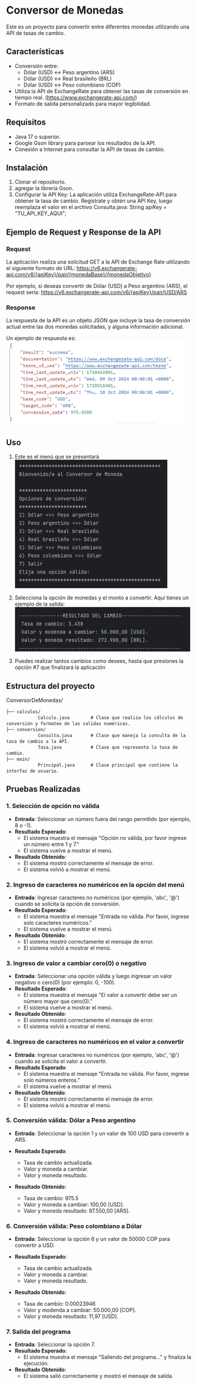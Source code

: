 # Conversor de Monedas

Este es un proyecto para convertir entre diferentes monedas utilizando una API de tasas de cambio.

## Características

- Conversión entre:
    - Dólar (USD) ↔ Peso argentino (ARS)
    - Dólar (USD) ↔ Real brasileño (BRL)
    - Dólar (USD) ↔ Peso colombiano (COP)
- Utiliza la API de ExchangeRate para obtener las tasas de conversión en tiempo real. (https://www.exchangerate-api.com/)
- Formato de salida personalizado para mayor legibilidad.

## Requisitos

- Java 17 o superior.
- Google Gson library para parsear los resultados de la API.
- Conexión a Internet para consultar la API de tasas de cambio.

## Instalación

1. Clonar el repositorio.
2. agregar la librería Gson.
3. Configurar la API Key: La aplicación utiliza ExchangeRate-API para obtener la tasa de cambio. Regístrate y obtén una 
   API Key, luego reemplaza el valor en el archivo Consulta.java: String apiKey = "TU_API_KEY_AQUI";

## Ejemplo de Request y Response de la API

### Request
La aplicación realiza una solicitud GET a la API de Exchange Rate utilizando el siguiente formato de URL:
https://v6.exchangerate-api.com/v6/{apiKey}/pair/{monedaBase}/{monedaObjetivo}

Por ejemplo, si deseas convertir de Dólar (USD) a Peso argentino (ARS), el request sería:
https://v6.exchangerate-api.com/v6/{apiKey}/pair/USD/ARS

### Response
La respuesta de la API es un objeto JSON que incluye la tasa de conversión actual entre las dos monedas solicitadas,
y alguna información adicional.  
  
Un ejemplo de respuesta es:  
![](images/response.png)

## Uso
1. Este es el menú que se presentará  
![](images/menu.png)  


2. Selecciona la opción de monedas y el monto a convertir. Aquí tienes un ejemplo de la salida:  
![](images/respuesta.png)  


3. Puedes realizar tantos cambios como desees, hasta que presiones la opción #7 que finalizará la aplicación

## Estructura del proyecto

ConversorDeMonedas/

    ├── calculos/
                Calculo.java        # Clase que realiza los cálculos de conversión y formateo de las salidas numéricas.
    ├── conversion/
                Consulta.java       # Clase que maneja la consulta de la tasa de cambio a la API.
                Tasa.java           # Clase que representa la tasa de cambio.
    ├── main/
                Principal.java      # Clase principal que contiene la interfaz de usuario.

## Pruebas Realizadas

### 1. Selección de opción no válida
- **Entrada**: Seleccionar un número fuera del rango permitido (por ejemplo, 8 o -1).
- **Resultado Esperado**: 
    - El sistema muestra el mensaje "Opción no válida, por favor ingrese un número entre 1 y 7."
    - El sistema vuelve a mostrar el menú. 
- **Resultado Obtenido**:
    - El sistema mostró correctamente el mensaje de error.
    - El sistema volvió a mostrar el menú.

### 2. Ingreso de caracteres no numéricos en la opción del menú
- **Entrada**: Ingresar caracteres no numéricos (por ejemplo, 'abc', '@') cuando se solicita la opción de conversión.
- **Resultado Esperado**: 
    - El sistema muestra el mensaje "Entrada no válida. Por favor, ingrese solo caracteres numéricos."
    - El sistema vuelve a mostrar el menú.
- **Resultado Obtenido**: 
    - El sistema mostró correctamente el mensaje de error. 
    - El sistema volvió a mostrar el menú.

### 3. Ingreso de valor a cambiar cero(0) o negativo 
- **Entrada**: Seleccionar una opción válida y luego ingresar un valor negativo o cero(0) (por ejemplo: 0, -100).
- **Resultado Esperado**: 
    - El sistema muestra el mensaje "El valor a convertir debe ser un número mayor que cero(0)."
    - El sistema vuelve a mostrar el menú.
- **Resultado Obtenido**: 
    - El sistema mostró correctamente el mensaje de error.
    - El sistema volvió a mostrar el menú.

### 4. Ingreso de caracteres no numéricos en el valor a convertir
- **Entrada**: Ingresar caracteres no numéricos (por ejemplo, 'abc', '@') cuando se solicita el valor a convertir.
- **Resultado Esperado**: 
    - El sistema muestra el mensaje "Entrada no válida. Por favor, ingrese solo números enteros."
    - El sistema vuelve a mostrar el menú.
- **Resultado Obtenido**: 
    - El sistema mostró correctamente el mensaje de error.
    - El sistema volvió a mostrar el menú.

### 5. Conversión válida: Dólar a Peso argentino
- **Entrada**: Seleccionar la opción 1 y un valor de 100 USD para convertir a ARS.
- **Resultado Esperado**: 
    - Tasa de cambio actualizada.
    - Valor y moneda a cambiar.
    - Valor y moneda resultado.
      
- **Resultado Obtenido**: 
    - Tasa de cambio: 975.5
    - Valor y moneda a cambiar: 100,00 [USD].
    - Valor y moneda resultado: 97.550,00 [ARS].

### 6. Conversión válida: Peso colombiano a Dólar
- **Entrada**: Seleccionar la opción 6 y un valor de 50000 COP para convertir a USD.
- **Resultado Esperado**: 
    - Tasa de cambio actualizada.
    - Valor y moneda a cambiar.
    - Valor y moneda resultado.
  
- **Resultado Obtenido**: 
    - Tasa de cambio: 0.00023946
    - Valor y modenda a cambiar: 50.000,00 [COP].
    - Valor y moneda resultado: 11,97 [USD].

### 7. Salida del programa
- **Entrada**: Seleccionar la opción 7.
- **Resultado Esperado**: 
    - El sistema muestra el mensaje "Saliendo del programa..." y finaliza la ejecución.
- **Resultado Obtenido**: 
    - El sistema salió correctamente y mostró el mensaje de salida.







